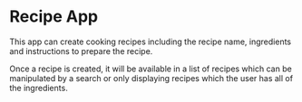 # Recipe App

This app can create cooking recipes including the recipe name, ingredients and instructions to prepare the recipe.  

Once a recipe is created, it will be available in a list of recipes which can be manipulated by a search or only displaying recipes which the user has all of the ingredients.

